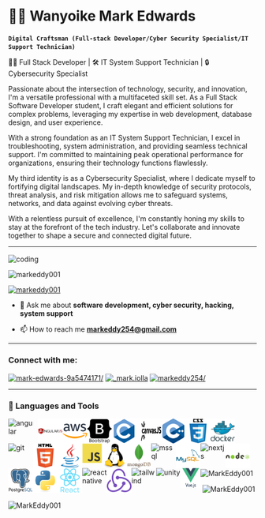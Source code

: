 <!-- **MarkEddy001/MarkEddy001** is a ✨ _special_ ✨ repository because its `README.md` (this file) appears on your GitHub profile. -->

# 🏄‍♂️ Wanyoike Mark Edwards

**`Digital Craftsman (Full-stack Developer/Cyber Security Specialist/IT Support Technician)`**

👨‍💻 Full Stack Developer | 🛠️ IT System Support Technician | 🔒 Cybersecurity Specialist

  Passionate about the intersection of technology, security, and innovation, I'm a versatile professional with a multifaceted skill set. As a Full Stack Software Developer student, I craft elegant and efficient solutions for complex problems, leveraging my expertise in web development, database design, and user experience.

 With a strong foundation as an IT System Support Technician, I excel in troubleshooting, system administration, and providing seamless technical support. I'm committed to maintaining peak operational performance for organizations, ensuring their technology functions flawlessly.

 My third identity is as a Cybersecurity Specialist, where I dedicate myself to fortifying digital landscapes. My in-depth knowledge of security protocols, threat analysis, and risk mitigation allows me to safeguard systems, networks, and data against evolving cyber threats.

 With a relentless pursuit of excellence, I'm constantly honing my skills to stay at the forefront of the tech industry. Let's collaborate and innovate together to shape a secure and connected digital future.

---

<img align="center" alt="coding" width="400" src="https://raw.githubusercontent.com/punitkmryh/punitkmryh/master/Developer.gif">
<p align="left"> <img src="https://komarev.com/ghpvc/?username=markeddy001&label=Profile%20views&color=0e75b6&style=flat" alt="markeddy001" /> </p>

<p align="left"> <a href="https://github.com/ryo-ma/github-profile-trophy"><img src="https://github-profile-trophy.vercel.app/?username=markeddy001" alt="markeddy001" /></a> </p>

- 💬 Ask me about **software development, cyber security, hacking, system support**

- 📫 How to reach me **markeddy254@gmail.com**

---

<h3 align="left">Connect with me:</h3>
<p align="left">
<a href="https://linkedin.com/in/mark-edwards-9a5474171/" target="blank"><img align="center" src="https://raw.githubusercontent.com/rahuldkjain/github-profile-readme-generator/master/src/images/icons/Social/linked-in-alt.svg" alt="mark-edwards-9a5474171/" height="30" width="40" /></a>
<a href="https://instagram.com/_mark.iolla" target="blank"><img align="center" src="https://raw.githubusercontent.com/rahuldkjain/github-profile-readme-generator/master/src/images/icons/Social/instagram.svg" alt="_mark.iolla" height="30" width="40" /></a>
<a href="https://www.leetcode.com/markeddy254/" target="blank"><img align="center" src="https://raw.githubusercontent.com/rahuldkjain/github-profile-readme-generator/master/src/images/icons/Social/leet-code.svg" alt="markeddy254/" height="30" width="40" /></a>
</p>

---

### 🧰 Languages and Tools

<img align="left" alt="angular" width="50" style="padding-right:10px;"
src="https://angular.io/assets/images/logos/angular/angular.svg"/>
<img align="left" alt="angularjs" width="50" height="50" src="https://raw.githubusercontent.com/devicons/devicon/master/icons/angularjs/angularjs-original-wordmark.svg"/>
<img align="left" alt="aws" width="50" height="50" src="https://raw.githubusercontent.com/devicons/devicon/master/icons/amazonwebservices/amazonwebservices-original-wordmark.svg"/>
<img align="left" alt="bootstrap" width="50" height="50" src="https://raw.githubusercontent.com/devicons/devicon/master/icons/bootstrap/bootstrap-plain-wordmark.svg"/>
<img align="left" alt="c" width="50" height="50" src="https://raw.githubusercontent.com/devicons/devicon/master/icons/c/c-original.svg"/>
<img align="left" alt="canvasjs" width="50" height="50" src="https://raw.githubusercontent.com/Hardik0307/Hardik0307/master/assets/canvasjs-charts.svg"/>
<img align="left" alt="cplusplus" width="50" height="50" src="https://raw.githubusercontent.com/devicons/devicon/master/icons/cplusplus/cplusplus-original.svg"/>
<img align="left" alt="css3" width="50" height="50" src="https://raw.githubusercontent.com/devicons/devicon/master/icons/css3/css3-original-wordmark.svg"/>
<img align="left" alt="docker" width="50" height="50" src="https://raw.githubusercontent.com/devicons/devicon/master/icons/docker/docker-original-wordmark.svg"/>
<img align="left" alt="git" width="50" height="50" src="https://www.vectorlogo.zone/logos/git-scm/git-scm-icon.svg"/>
<img align="left" alt="html5" width="50" height="50" src="https://raw.githubusercontent.com/devicons/devicon/master/icons/html5/html5-original-wordmark.svg"/>
<img align="left" alt="java" width="50" height="50" src="https://raw.githubusercontent.com/devicons/devicon/master/icons/java/java-original.svg"/>
<img align="left" alt="javascript" width="40" height="40" src="https://raw.githubusercontent.com/devicons/devicon/master/icons/javascript/javascript-original.svg"/>
<img align="left" alt="linux" width="50" height="50" src="https://raw.githubusercontent.com/devicons/devicon/master/icons/linux/linux-original.svg"/>
<img align="left" alt="mongodb" width="50" height="50" src="https://raw.githubusercontent.com/devicons/devicon/master/icons/mongodb/mongodb-original-wordmark.svg"/>
<img align="left" alt="mssql" width="50" height="50" src="https://www.svgrepo.com/show/303229/microsoft-sql-server-logo.svg"/>
<img align="left" alt="mysql" width="50" height="50" src="https://raw.githubusercontent.com/devicons/devicon/master/icons/mysql/mysql-original-wordmark.svg"/>
<img align="left" alt="nextjs" width="50" height="50" src="https://cdn.worldvectorlogo.com/logos/nextjs-2.svg"/>
<img align="left" alt="nodejs" width="50" height="50" src="https://raw.githubusercontent.com/devicons/devicon/master/icons/nodejs/nodejs-original-wordmark.svg"/>
<img align="left" alt="postgresql" width="50" height="50" src="https://raw.githubusercontent.com/devicons/devicon/master/icons/postgresql/postgresql-original-wordmark.svg"/>
<img align="left" alt="python" width="50" height="50" src="https://raw.githubusercontent.com/devicons/devicon/master/icons/python/python-original.svg"/>
<img align="left" alt="react" width="50" height="50" src="https://raw.githubusercontent.com/devicons/devicon/master/icons/react/react-original-wordmark.svg"/>
<img align="left" alt="reactnative" width="50" height="50" src="https://reactnative.dev/img/header_logo.svg"/>
<img align="left" alt="redux" width="50" height="50" src="https://raw.githubusercontent.com/devicons/devicon/master/icons/redux/redux-original.svg"/>
<img align="left" alt="tailwind" width="50" height="50" src="https://www.vectorlogo.zone/logos/tailwindcss/tailwindcss-icon.svg"/>
<img align="left" alt="unity" width="50" height="50" src="https://www.vectorlogo.zone/logos/unity3d/unity3d-icon.svg"/>
<img align="left" alt="vuejs" width="40" height="40" src="https://raw.githubusercontent.com/devicons/devicon/master/icons/vuejs/vuejs-original-wordmark.svg"/> </a> </p>

<p><img align="center" src="https://github-readme-stats.vercel.app/api/top-langs?username=fionag26&show_icons=true&locale=en&layout=compact" alt="MarkEddy001" /></p>

<p>&nbsp;<img align="center" src="https://github-readme-stats.vercel.app/api?username=MarkEddy001&show_icons=true&locale=en" alt="MarkEddy001" /></p>

<p><img align="center" src="https://github-readme-streak-stats.herokuapp.com/?user=MarkEddy001&" alt="MarkEddy001" /></p>
